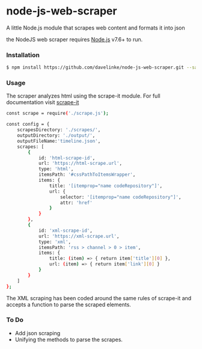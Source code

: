 # node-js-web-scraper
A little Node.js module that scrapes web content and formats it into json

the NodeJS web scraper requires [Node.js](https://nodejs.org/) v7.6+ to run.
### Installation
```sh
$ npm install https://github.com/davelinke/node-js-web-scraper.git --save
```
### Usage
The scraper analyzes html using the scrape-it module. For full documentation visit [scrape-it](https://github.com/IonicaBizau/scrape-it)

```sh
const scrape = require('./scrape.js');

const config = {
	scrapesDirectory: './scrapes/',
    outputDirectory: './output/',
    outputFileName:'timeline.json',
    scrapes: [
        {
            id: 'html-scrape-id',
            url: 'https://html-scrape.url',
            type: 'html',
            itemsPath: '#cssPathToItemsWrapper',
            items: {
                title: '[itemprop="name codeRepository"]',
                url: {
                    selector: '[itemprop="name codeRepository"]',
                    attr: 'href'
                }
            }
        },
        {
            id: 'xml-scrape-id',
            url: 'https://xml-scrape.url',
            type: 'xml',
            itemsPath: 'rss > channel > 0 > item',
            items: {
                title: (item) => { return item['title'][0] },
                url: (item) => { return item['link'][0] }
            }
        }
    ]
};
```

The XML scraping has been coded around the same rules of scrape-it and accepts a function to parse the scraped elements.

### To Do
- Add json scraping
- Unifying the methods to parse the scrapes.
